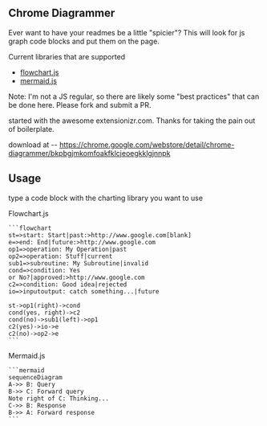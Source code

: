 Chrome Diagrammer
---

Ever want to have your readmes be a little "spicier"? This will look for js graph code blocks and put them on the page.

Current libraries that are supported
+ [flowchart.js](https://adrai.github.io/flowchart.js/)
+ [mermaid.js](https://knsv.github.io/mermaid/)

Note: I'm not a JS regular, so there are likely some "best practices" that can be done here. Please fork and submit a PR.

started with the awesome extensionizr.com. Thanks for taking the pain out of boilerplate.

download at -- https://chrome.google.com/webstore/detail/chrome-diagrammer/bkpbgjmkomfoakfklcjeoegkklgjnnpk

Usage
----

type a code block with the charting library you want to use

Flowchart.js

    ```flowchart
    st=>start: Start|past:>http://www.google.com[blank]
    e=>end: End|future:>http://www.google.com
    op1=>operation: My Operation|past
    op2=>operation: Stuff|current
    sub1=>subroutine: My Subroutine|invalid
    cond=>condition: Yes
    or No?|approved:>http://www.google.com
    c2=>condition: Good idea|rejected
    io=>inputoutput: catch something...|future
    
    st->op1(right)->cond
    cond(yes, right)->c2
    cond(no)->sub1(left)->op1
    c2(yes)->io->e
    c2(no)->op2->e
    ```

Mermaid.js

    ```mermaid
    sequenceDiagram
    A->> B: Query
    B->> C: Forward query
    Note right of C: Thinking...
    C->> B: Response
    B->> A: Forward response
    ```
